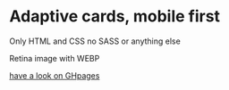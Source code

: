 <h1>Adaptive cards, mobile first</h1>
<p>Only HTML and CSS no SASS or anything else</p>
<p>Retina image with WEBP</p>
<a href="https://tkyzmina.github.io/trip-card/index.html#">have a look on GHpages</a>
